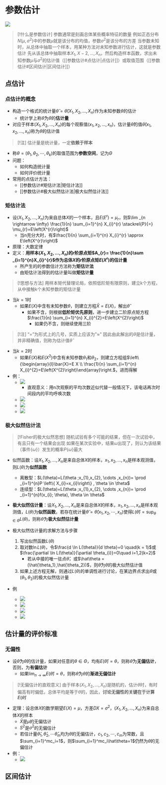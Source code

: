 # 参数估计
![](https://raw.githubusercontent.com/alwaysmissin/picgo/main/20221216142434.png)
> [!什么是参数估计]
> 参数通常是刻画总体某些概率特征的数量
> 例如正态分布$N(\mu,\sigma^2)$中的参数$\mu$就是该分布的均值，参数$\sigma^2$是该分布的方差
> 当参数未知时，从总体中抽取一个样本，用某种方法对未知参数进行估计，这就是参数估计
> 先从该总体中抽取样本$X_1,X-2,...,X_n$，然后构造样本函数，求出未知参数$\mu$与$\sigma^2$的估计值（[[参数估计#点估计|点估计]]）或取值范围（[[参数估计#区间估计|区间估计]]）
## 点估计
### 点估计的概念
- 构造一个格式的统计量$\hat{\theta}=\hat{\theta}(X_1,X_2,...,X_n)$作为未知参数$\theta$的估计
	- 统计学上称$\hat{\theta}$为$\theta$的**估计量**
- 对应于样本$(X_1,X_2,...,X_n)$的每个观察值$(x_1,x_2,...,x_n)$，估计量$\hat\theta$的值$\hat{\theta}(x_1,x_2,...,x_n)$称为$\theta$的估计值
> [!注]
> 估计量是统计量，一定**依赖于样本**
- 称$\theta =(\theta _{1}, \theta _{2}, \cdots , \theta _{k})$的取值范围为**参数空间**，记为$\Theta$
- 问题：
	- 如何构造统计量
	- 如何评价统计量
- 常用的点估计方法：
	- [[参数估计#矩估计法|矩估计法]]
	- [[参数估计#极大似然估计法|极大似然估计法]]
### 矩估计法
- 设$(X_1,X_2,...,X_n)$为来自总体$X$的一个样本，且$E(E^r)=\mu_r$，则$\lim _{n \rightarrow \infty} \frac{1}{n} \sum_{i=1}^{n} X_{i}^{r} \stackrel{P}{=} \mu_{r}=E\left(X^{r}\right)$
	- 当n充分大时，有$\frac{1}{n} \sum_{i=1}^{n} X_{i}^{r} \approx E\left(X^{r}\right)$
- 原理：大数定律
- 定义：**用样本$(X_1,X_2,...,X_n)$的$r$阶原点矩$A_{r}= \frac{1}{n}\sum _{i=1}^{n}X_{i}^{r}$作为总体$X$的$r$阶原点矩$E(X^r)$的估计量**
	- 所产生的的参数估计方法称为**矩估计法**
	- 由矩估计法得到的估计量叫做**矩估计量**
>[!思想与方法]
>用样本矩代替理论局，依照低阶矩有限原则，建立k个方程，从中接触k个未知参数的矩估计量
- 当$k=1$时
	- 如果$E(X)$中含有未知参数$\theta$，则建立方程$\bar X = E(X)$，解出$\hat \theta$
		- 如果不含，则根据**低阶矩优先原则**，进一步建立二阶原点矩方程$\frac{1}{n} \sum_{i=1}^{n} X_{i}^{2}=E\left(X^{2}\right)$
			- 如果仍不含，则继续使用三阶
> [!注]
> “$=$”为形式上的几号，实质上应该为"$\approx$"
> 因此由此解出的$\theta$是估计量，并非精确值，则称为估计值$\hat \theta$
- 当$k=2$时
	- 如果$E(X)$和$E(X^2)$中含有未知参数$\theta_1$和$\theta_2$，则建立方程组$\left\{\begin{array}{l}\bar{X}=E X \\ \frac{1}{n} \sum_{i=1}^{n} X_{i}^{2}=E\left(X^{2}\right)\end{array}\right.$，进而得解
- 例：
	- ![](https://raw.githubusercontent.com/alwaysmissin/picgo/main/20221217105016.png)
		- 直观意义：用n次观察的平均次数近似代替一般情况下，该电话再次时间段内的平均呼唤次数
	- ![](https://raw.githubusercontent.com/alwaysmissin/picgo/main/20221217105408.png)
	- ![](https://raw.githubusercontent.com/alwaysmissin/picgo/main/20221217105510.png)
	- ![](https://raw.githubusercontent.com/alwaysmissin/picgo/main/20221217105653.png)

### 极大似然估计法
> [!Fisher的极大似然思想]
> 随机试验有多个可能的结果，但在一次试验中，有且只有一个结果会出现
> 如果在某次实验中，结果$\omega$出现了，则认为该结果（事件$\{\omega\}$）发生的概率$P\{\omega\}$最大
- 似然函数：设$X_1,X_2,...,X_n$是来自总体$X$的样本，$x_1,x_2,...,x_n$是样本观测值，则$L(\theta)$为**似然函数**
	- 离散型：$L(\theta)=L(\theta ;x_{1},x_{2}, \cdots ,x_{n})= \prod _{i=1}^{n}P \left\{ X_{i}=x_{i}\right\} , \theta \in \theta$
	- 连续型：$L(\theta)=L(\theta ;x_{1},x_{2}, \cdots ,x_{n})= \prod _{i=1}^{n}f(x_{i}; \theta), \theta \in \theta$
- **极大似然估计量**：设$X_1,X_2,...,X_n$是来自总体$X$的样本，$x_1,x_2,...,x_n$是样本观测值，$L(\theta)$为**似然函数**，若存在统计量$\hat{\theta}=\hat{\theta}\left(x_{1}, x_{2}, \cdots, x_{n}\right)$使得$L(\hat{\theta})=\sup _{\theta \in \Theta} L(\theta)$，则称$\hat{\theta}$为**极大似然估计量**

- 极大似然估计量的求解方法与步骤
	1. 写出似然函数$L(\theta)$
	2. 取对数$\ln{L(\theta)}$，令$\frac{d \ln L(\theta)}{d \theta}=0 \quad(k = 1)$或$\frac{\partial \ln L(\theta)}{\partial \theta_{i}}=0\quad i=1,2(k=2)$
		- 若从中接的唯一驻点$\hat\theta$，或$\hat\theta = (\hat{\theta_1},\hat{\theta_2})$，则$\hat\theta$为$\theta$的极大似然估计值
	3. 如果上述方程无解，则通过$L(\theta)$的单调性进行讨论，在某边界点求出$\theta$或$({\theta_1},{\theta_2})$的极大似然估计量
- 例
	- ![](https://raw.githubusercontent.com/alwaysmissin/picgo/main/20221218082700.png)
	- ![](https://raw.githubusercontent.com/alwaysmissin/picgo/main/20221218083610.png)
	- ![](https://raw.githubusercontent.com/alwaysmissin/picgo/main/20221218083631.png)
	- ![](https://raw.githubusercontent.com/alwaysmissin/picgo/main/20221218083703.png)
## 估计量的评价标准
### 无偏性
- 设$\hat\theta$为$\theta$的估计量，如果对任意的$\theta\in\Theta$，均有$E(\hat\theta)=\theta$，则称$\hat\theta$为**无偏估计**，否则，为**有偏估计**
	- 如果$\lim_{n\to \infty}E(\hat\theta)=\theta$，则称$\hat\theta$为$\theta$的**渐进无偏估计**
> [!无偏估计的直观意义]
> 由于样本$(X_1,X_2,...,X_n)$是随机的，估计$\theta$时，有时偏高有时偏低，总体平均是等于$\theta$的，因此，**讨论无偏性的关键在于计算$E(\hat\theta)$**
- 定理：设总体$X$的数学期望$E(X)=\mu$，方差$DX=\sigma^2$，$(X_1,X_2,...,X_n)$为来自总体$X$的样本
	- $\bar X$是$\mu$的无偏估计
	- $S^2$是$\sigma^2$的无偏估计
	- 若估计量$\widehat{\theta}_{1}, \widehat{\theta}_{2}, \cdots \widehat{\theta}_{m}$均为$\theta$的无偏估计，$c_{1},c_{2}, \cdots ,c_{m}$为常数，且$\sum_{i=1}^mc_i=1$，则$\sum_{i=1}^mc_i\hat\theta=1$仍然为$\theta$的无偏估计
- 例：
	- ![](https://raw.githubusercontent.com/alwaysmissin/picgo/main/20221218084929.png)

## 区间估计